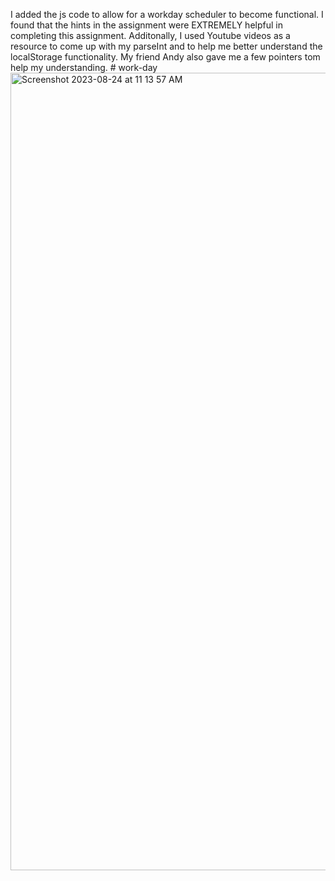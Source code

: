 I added the js code to allow for a workday scheduler to become functional. I found that the hints in the assignment were EXTREMELY helpful in completing this assignment. Additonally, I used Youtube videos as a resource to come up with my parseInt and to help me better understand the localStorage functionality. My friend Andy also gave me a few pointers tom help my understanding. # work-day
<img width="1276" alt="Screenshot 2023-08-24 at 11 13 57 AM" src="https://github.com/sjirik/work-day/assets/139715429/ac51a275-d201-4af8-9f2b-78e036922598">
